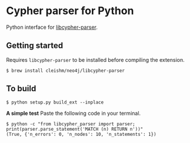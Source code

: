 # Cypher parser for Python

Python interface for [libcypher-parser](https://cleishm.github.io/libcypher-parser/).

## Getting started

Requires `libcypher-parser` to be installed before compiling the extension.

```
$ brew install cleishm/neo4j/libcypher-parser
```

## To build

```
$ python setup.py build_ext --inplace
```

**A simple test**
Paste the following code in your terminal.

```
$ python -c "from libcypher_parser import parser; print(parser.parse_statement('MATCH (n) RETURN n'))"
(True, {'n_errors': 0, 'n_nodes': 10, 'n_statements': 1})
```

